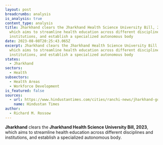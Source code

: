 ```yaml
---
layout: post
breadcrumbs: analysis
is_analysis: true
content_type: analysis
title: Jharkhand clears the Jharkhand Health Science University Bill, 2023,
  which aims to streamline health education across different disciplines and
  institutions, and establish a specialized autonomous body
date: 2023-08-08T20:25:43.065Z
excerpt: Jharkhand clears the Jharkhand Health Science University Bill, 2023,
  which aims to streamline health education across different disciplines and
  institutions, and establish a specialized autonomous body
states:
  - Jharkhand
sectors:
  - Health
subsectors:
  - Health Areas
  - Workforce Development
is_featured: false
sources:
  - url: https://www.hindustantimes.com/cities/ranchi-news/jharkhand-government-tables-bill-to-set-up-health-science-university-chief-minister-to-be-chancellor-amidst-protests-101691164554319.html
    name: Hindustan Times
author:
  - Richard M. Rossow
---
```

**Jharkhand** clears the **Jharkhand Health Science University Bill, 2023**, which aims to streamline health education across different disciplines and institutions, and establish a specialized autonomous body.